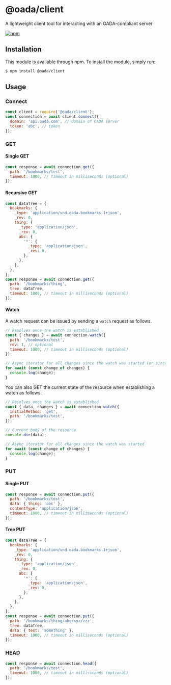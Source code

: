 # @oada/client

A lightweight client tool for interacting with an OADA-compliant server

[![npm](https://img.shields.io/npm/v/@oada/client)](https://www.npmjs.com/package/@oada/client)

## Installation

This module is available through npm. To install the module, simply run:

```bash
$ npm install @oada/client
```

## Usage

### Connect

```javascript
const client = require('@oada/client');
const connection = await client.connect({
  domain: 'api.oada.com', // domain of OADA server
  token: 'abc', // token
});
```

### GET

#### Single GET

```javascript
const response = await connection.get({
  path: '/bookmarks/test',
  timeout: 1000, // timeout in milliseconds (optional)
});
```

#### Recursive GET

```javascript
const dataTree = {
  bookmarks: {
    _type: 'application/vnd.oada.bookmarks.1+json',
    _rev: 0,
    thing: {
      _type: 'application/json',
      _rev: 0,
      abc: {
        '*': {
          _type: 'application/json',
          _rev: 0,
        },
      },
    },
  },
};
const response = await connection.get({
  path: '/bookmarks/thing',
  tree: dataTree,
  timeout: 1000, // timeout in milliseconds (optional)
});
```

#### Watch

A watch request can be issued by sending a `watch` request as follows.

```javascript
// Resolves once the watch is established
const { changes } = await connection.watch({
  path: '/bookmarks/test',
  rev: 1, // optional
  timeout: 1000, // timeout in milliseconds (optional)
});

// Async iterator for all changes since the watch was started (or since `rev`)
for await (const change of changes) {
  console.log(change);
}
```

You can also GET the current state of the resource when establishing a watch as follows.

```javascript
// Resolves once the watch is established
const { data, changes } = await connection.watch({
  initialMethod: 'get',
  path: '/bookmarks/test',
});

// Current body of the resource
console.dir(data);

// Async iterator for all changes since the watch was started
for await (const change of changes) {
  console.log(change);
}
```

### PUT

#### Single PUT

```javascript
const response = await connection.put({
  path: '/bookmarks/test',
  data: { thing: 'abc' },
  contentType: 'application/json',
  timeout: 1000, // timeout in milliseconds (optional)
});
```

#### Tree PUT

```javascript
const dataTree = {
  bookmarks: {
    _type: 'application/vnd.oada.bookmarks.1+json',
    _rev: 0,
    thing: {
      _type: 'application/json',
      _rev: 0,
      abc: {
        '*': {
          _type: 'application/json',
          _rev: 0,
        },
      },
    },
  },
};
const response = await connection.put({
  path: '/bookmarks/thing/abc/xyz/zzz',
  tree: dataTree,
  data: { test: 'something' },
  timeout: 1000, // timeout in milliseconds (optional)
});
```

### HEAD

```javascript
const response = await connection.head({
  path: '/bookmarks/test',
  timeout: 1000, // timeout in milliseconds (optional)
});
```

